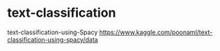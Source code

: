 # text-classification
text-classification-using-Spacy
https://www.kaggle.com/poonaml/text-classification-using-spacy/data
